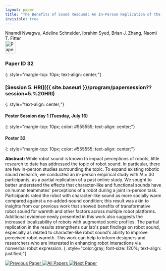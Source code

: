```yaml
---
layout: paper
title: "The Benefits of Sound Resound: An In-Person Replication of the Ability of Character-Like Robot Sound to Improve Perceived Social Warmth"
invisible: true
---
```

<div class="paper-authors">
<div class="paper-author-box">
    <div class="paper-author-name">Nnamdi Nwagwu, Adeline Schneider, Ibrahim Syed, Brian J. Zhang, Naomi T. Fitter</div>
    <div class="paper-author-uni"></div>
</div>

</div><div class="paper-pdf">
                <div> <a href="https://enriquecoronadozu.github.io/rssproceedings2024/rss20/p032.pdf"><img src="{{ site.baseurl }}/images/paper_link.png" alt="Paper Website" width = "33"  height = "40"/></a> </div>
                </div>

### Paper ID 32
{: style="margin-top: 10px; text-align: center;"}

### [Session 5. HRI]({{ site.baseurl }}/program/papersession??session=5.%20HRI)
{: style="text-align: center;"}

#### Poster Session day 1 (Tuesday, July 16)
{: style="margin-top: 10px; color: #555555; text-align: center;"}

#### Poster 32
{: style="margin-top: 10px; color: #555555; text-align: center;"}

<b style="color: black;">Abstract: </b>While robot sound is known to impact perceptions of robots, little research to date has addressed the topic of robot sound. In particular, there are few in-person studies surrounding the topic. To expand existing robotic sound research, we conducted an in-person empirical study with $N=30$ participants, as a partial replication of a past online study. We sought to better understand the effects that character-like and functional sounds have on human teammates' perceptions of a robot during a joint in-person task. Participants rated the robot with character-like sound as more socially warm compared against a no-added-sound condition; this result was akin to insights from our previous work that showed benefits of transformative robot sound for warmth and other factors across multiple robot platforms. Additional evidence newly presented in this work also suggests the increased localizability of robots with augmented sonic profiles. The partial replication in the results strengthens our lab's past findings on robot sound, especially as related to character-like robot sound's ability to improve perceived robot warmth. This work can help to inform designers and researchers who are interested in enhancing robot interactions via nonverbal robot expression.
{: style="color:gray; font-size: 120%; text-align: justified;"}


<div class="paper-menu">
<a href="{{ site.baseurl }}/program/papers/031/"> <img src="{{ site.baseurl }}/images/previous_paper_icon.png" alt="Previous Paper" title="Previous Paper"/> </a>
<a href="{{ site.baseurl }}/program/papers"><img src="{{ site.baseurl }}/images/overview_icon.png" alt="All Papers" title="All Papers"/> </a>
<a href="{{ site.baseurl }}/program/papers/033/"> <img src="{{ site.baseurl }}/images/next_paper_icon.png" alt="Next Paper" title="Next Paper"/> </a>

</div>
